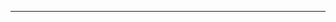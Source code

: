 <!--
CO_OP_TRANSLATOR_METADATA:
{
  "original_hash": "77735b446eb79b1bba9c849865cd0ced",
  "translation_date": "2025-08-28T18:07:08+00:00",
  "source_file": "03-GettingStarted/05-stdio-server/README.md",
  "language_code": "lt"
}
-->


---

